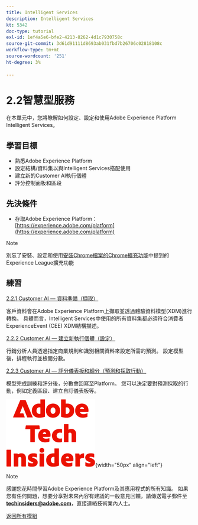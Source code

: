 ```yaml
---
title: Intelligent Services
description: Intelligent Services
kt: 5342
doc-type: tutorial
exl-id: 1ef4a5e6-bfe2-4213-8262-4d1c7930758c
source-git-commit: 3d61d91111d8693ab031fbd7b26706c02818108c
workflow-type: tm+mt
source-wordcount: '251'
ht-degree: 3%

---
```


# 2.2智慧型服務

在本單元中，您將瞭解如何設定、設定和使用Adobe Experience Platform Intelligent Services。

## 學習目標

- 熟悉Adobe Experience Platform
- 設定結構/資料集以與Intelligent Services搭配使用
- 建立新的Customer AI執行個體
- 評分控制面板和區段

## 先決條件

- 存取Adobe Experience Platform： [https://experience.adobe.com/platform](https://experience.adobe.com/platform)

>[!NOTE]
>
>別忘了安裝、設定和使用[安裝Chrome檔案的Chrome擴充功能](../../../getting-started/gettingstarted/ex1.md)中提到的Experience League擴充功能

## 練習

[2.2.1 Customer AI — 資料準備（擷取）](./ex1.md)

客戶資料會在Adobe Experience Platform上擷取並透過體驗資料模型(XDM)進行轉換。 具體而言，Intelligent Services中使用的所有資料集都必須符合消費者ExperienceEvent (CEE) XDM結構描述。

[2.2.2 Customer AI — 建立新執行個體（設定）](./ex2.md)

行銷分析人員透過指定商業規則和識別相關資料來設定所需的預測。 設定模型後，排程執行並檢閱分數。

[2.2.3 Customer AI — 評分儀表板和細分（預測和採取行動）](./ex3.md)

模型完成訓練和評分後，分數會回寫至Platform。 您可以決定要對預測採取的行動，例如定義區段、建立自訂儀表板等。

![技術內部人士](./../../../../assets/images/techinsiders.png){width="50px" align="left"}

>[!NOTE]
>
>感謝您花時間學習Adobe Experience Platform及其應用程式的所有知識。 如果您有任何問題，想要分享對未來內容有建議的一般意見回饋，請傳送電子郵件至&#x200B;**techinsiders@adobe.com**，直接連絡技術業內人士。

[返回所有模組](./../../../../overview.md)
